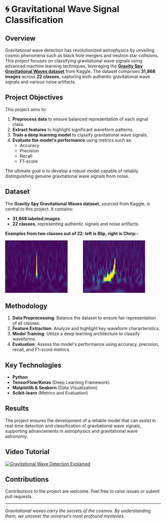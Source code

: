 # 🌀 Gravitational Wave Signal Classification 

## Overview
Gravitational wave detection has revolutionized astrophysics by unveiling cosmic phenomena such as black hole mergers and neutron star collisions. This project focuses on classifying gravitational wave signals using advanced machine learning techniques, leveraging the **[Gravity Spy Gravitational Waves dataset](https://www.kaggle.com/datasets/tentotheminus9/gravity-spy-gravitational-waves/data)** from Kaggle. The dataset comprises **31,868 images** across **22 classes**, capturing both authentic gravitational wave signals and various noise artifacts.


## Project Objectives
This project aims to:
1. **Preprocess data** to ensure balanced representation of each signal class.
2. **Extract features** to highlight significant waveform patterns.
3. **Train a deep learning model** to classify gravitational wave signals.
4. **Evaluate the model's performance** using metrics such as:
   - Accuracy
   - Precision
   - Recall
   - F1-score

The ultimate goal is to develop a robust model capable of reliably distinguishing genuine gravitational wave signals from noise.

## Dataset
The **Gravity Spy Gravitational Waves dataset**, sourced from Kaggle, is central to this project. It contains:
- **31,868 labeled images**.
- **22 classes**, representing authentic signals and noise artifacts.

**Examples from two classes out of 22: left is Blip, right is Chirp:-**        
<div style="display: flex; gap: 50px;">
  <img src="/static/images/H1_02bQL8a3oy_spectrogram_1.0.png" width="40%" alt="Blip">
  <img src="/static/images/H1_0X4VpS57bs_spectrogram_1.0.png" width="40%" alt="Chirp">
</div>

## Methodology
1. **Data Preprocessing**: Balance the dataset to ensure fair representation of all classes.
2. **Feature Extraction**: Analyze and highlight key waveform characteristics.
3. **Model Training**: Utilize a deep learning architecture to classify waveforms.
4. **Evaluation**: Assess the model's performance using accuracy, precision, recall, and F1-score metrics.

## Key Technologies
- **Python**
- **TensorFlow/Keras** (Deep Learning Framework)
- **Matplotlib & Seaborn** (Data Visualization)
- **Scikit-learn** (Metrics and Evaluation)

## Results
The project ensures the development of a reliable model that can assist in real-time detection and classification of gravitational wave signals, supporting advancements in astrophysics and gravitational wave astronomy.

## Video Tutorial
[![Gravitational Wave Detection Explained](https://img.youtube.com/vi/UsQF3WmzSUo/0.jpg)](https://www.youtube.com/watch?v=UsQF3WmzSUo&t=150s)

## Contributions
Contributions to the project are welcome. Feel free to raise issues or submit pull requests.

---

*Gravitational waves carry the secrets of the cosmos. By understanding them, we uncover the universe's most profound mysteries.*

